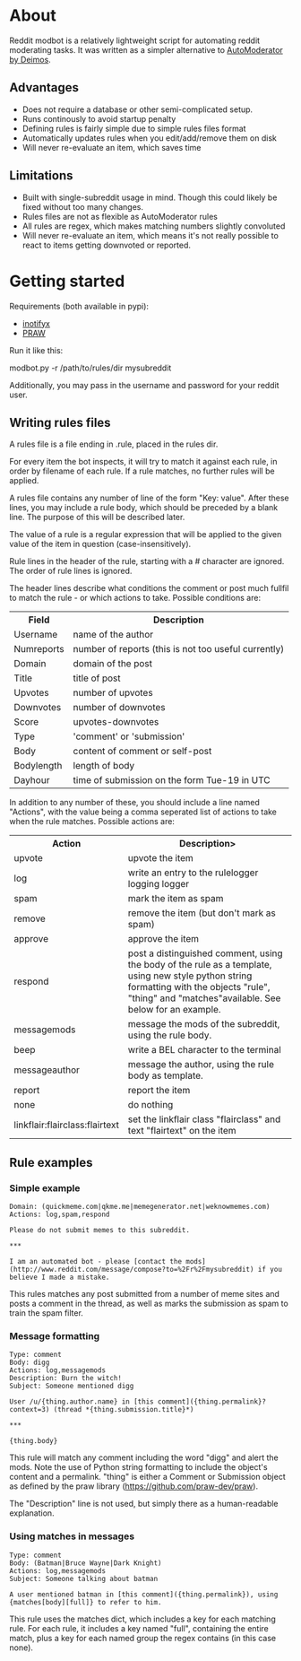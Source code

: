 # About

Reddit modbot is a relatively lightweight script for automating reddit moderating tasks. It was written as a simpler alternative to [AutoModerator by Deimos](https://github.com/Deimos/AutoModerator).

## Advantages

 * Does not require a database or other semi-complicated setup.
 * Runs continously to avoid startup penalty
 * Defining rules is fairly simple due to simple rules files format
 * Automatically updates rules when you edit/add/remove them on disk
 * Will never re-evaluate an item, which saves time

## Limitations

 * Built with single-subreddit usage in mind. Though this could likely be fixed without too many changes.
 * Rules files are not as flexible as AutoModerator rules
 * All rules are regex, which makes matching numbers slightly convoluted
 * Will never re-evaluate an item, which means it's not really possible to react to items getting downvoted or reported.

# Getting started

Requirements (both available in pypi):
 * [inotifyx](http://www.alittletooquiet.net/software/inotifyx/)
 * [PRAW](https://github.com/praw-dev/praw)

Run it like this:

modbot.py -r /path/to/rules/dir mysubreddit

Additionally, you may pass in the username and password for your reddit user.

## Writing rules files

A rules file is a file ending in .rule, placed in the rules dir.

For every item the bot inspects, it will try to match it against each rule, in order by filename of each rule. If a rule matches, no further rules will be applied.

A rules file contains any number of line of the form "Key: value". After these lines, you may include a rule body, which should be preceded by a blank line. The purpose of this will be described later.

The value of a rule is a regular expression that will be applied to the given value of the item in question (case-insensitively).

Rule lines in the header of the rule, starting with a # character are ignored. The order of rule lines is ignored.

The header lines describe what conditions the comment or post much fullfil to match the rule - or which actions to take. Possible conditions are:

<table>
    <tr>
        <th>Field</th>
        <th>Description</th>
    </tr>
    <tr><td>Username</td><td>name of the author</td></tr>
    <tr><td>Numreports</td><td>number of reports (this is not too useful currently)</td></tr>
    <tr><td>Domain</td><td>domain of the post</td></tr>
    <tr><td>Title</td><td>title of post</td></tr>
    <tr><td>Upvotes</td><td>number of upvotes</td></tr>
    <tr><td>Downvotes</td><td>number of downvotes</td></tr>
    <tr><td>Score</td><td>upvotes-downvotes</td></tr>
    <tr><td>Type</td><td>'comment' or 'submission'</td></tr>
    <tr><td>Body</td><td>content of comment or self-post</td></tr>
    <tr><td>Bodylength</td><td>length of body</td></tr>
    <tr><td>Dayhour</td><td>time of submission on the form Tue-19 in UTC</td></tr>
</table>

In addition to any number of these, you should include a line named "Actions",
with the value being a comma seperated list of actions to take when the rule
matches. Possible actions are:

<table>
<tr>
<th>Action</th>
<th>Description>
</tr>
<tr><td>upvote</td><td>upvote the item</td></tr>
<tr><td>log</td><td>write an entry to the rulelogger logging logger</td></tr>
<tr><td>spam</td><td>mark the item as spam</td></tr>
<tr><td>remove</td><td>remove the item (but don't mark as spam)</td></tr>
<tr><td>approve</td><td>approve the item</td></tr>
<tr><td>respond</td><td>post a distinguished comment, using the body of the rule as a template, using new style python string formatting with the objects "rule", "thing" and "matches"available. See below for an example.</td></tr>
<tr><td>messagemods</td><td>message the mods of the subreddit, using the rule body.</td></tr>
<tr><td>beep</td><td>write a BEL character to the terminal</td></tr>
<tr><td>messageauthor</td><td>message the author, using the rule body as template.</td></tr>
<tr><td>report</td><td>report the item</td></tr>
<tr><td>none</td><td>do nothing</td></tr>
<tr><td>linkflair:flairclass:flairtext</td><td>set the linkflair class "flairclass" and text "flairtext" on the item</td></tr>
</table>

## Rule examples

### Simple example

```
Domain: (quickmeme.com|qkme.me|memegenerator.net|weknowmemes.com)
Actions: log,spam,respond

Please do not submit memes to this subreddit.

***

I am an automated bot - please [contact the mods](http://www.reddit.com/message/compose?to=%2Fr%2Fmysubreddit) if you believe I made a mistake.
```

This rules matches any post submitted from a number of meme sites and posts a comment in the thread, as well as marks the submission as spam to train the spam filter.

### Message formatting

```
Type: comment
Body: digg
Actions: log,messagemods
Description: Burn the witch!
Subject: Someone mentioned digg

User /u/{thing.author.name} in [this comment]({thing.permalink}?context=3) (thread *{thing.submission.title}*)

***

{thing.body}
```

This rule will match any comment including the word "digg" and alert the mods. Note the use of Python string formatting to include the object's content and a permalink. "thing" is either a Comment or Submission object as defined by the praw library (<https://github.com/praw-dev/praw>).

The "Description" line is not used, but simply there as a human-readable explanation.

### Using matches in messages

```
Type: comment
Body: (Batman|Bruce Wayne|Dark Knight)
Actions: log,messagemods
Subject: Someone talking about batman

A user mentioned batman in [this comment]({thing.permalink}), using {matches[body][full]} to refer to him.
```

This rule uses the matches dict, which includes a key for each matching rule. For each rule, it includes a key named "full", containing the entire match, plus a key for each named group the regex contains (in this case none).
